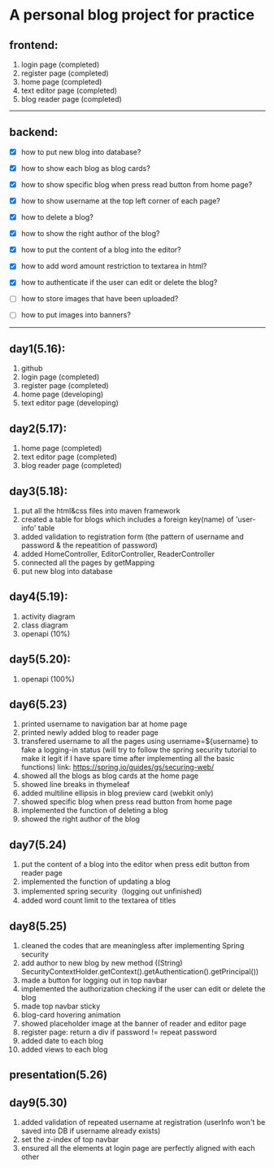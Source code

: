 # A personal blog project for practice
## frontend:
1. login page (completed)
2. register page (completed)
3. home page (completed)
4. text editor page (completed)
5. blog reader page (completed)

---

## backend:
- [x] how to put new blog into database?
- [x] how to show each blog as blog cards?
- [x] how to show specific blog when press read button from home page?
- [x] how to show username at the top left corner of each page?
- [x] how to delete a blog?
- [x] how to show the right author of the blog?
- [x] how to put the content of a blog into the editor?
- [x] how to add word amount restriction to textarea in html?
- [x] how to authenticate if the user can edit or delete the blog?
- [ ] how to store images that have been uploaded?
- [ ] how to put images into banners?


---

## day1(5.16):
1. github
2. login page (completed)
3. register page (completed)
4. home page (developing)
5. text editor page (developing)

## day2(5.17):
1. home page (completed)
2. text editor page (completed)
3. blog reader page (completed)

## day3(5.18):
1. put all the html&css files into maven framework
2. created a table for blogs which includes a foreign key(name) of 'user-info' table
3. added validation to registration form (the pattern of username and password & the repeatition of password)
4. added HomeController, EditorController, ReaderController
5. connected all the pages by getMapping 
6. put new blog into database

## day4(5.19):
1. activity diagram 
2. class diagram
3. openapi (10%)

## day5(5.20):
1. openapi (100%)

## day6(5.23)
1. printed username to navigation bar at home page
2. printed newly added blog to reader page
3. transfered username to all the pages using username=${username} to fake a logging-in status
   (will try to follow the spring security tutorial to make it legit if I have spare time after implementing all the basic functions)
   link: https://spring.io/guides/gs/securing-web/ 
4. showed all the blogs as blog cards at the home page
5. showed line breaks in thymeleaf
6. added multiline ellipsis in blog preview card (webkit only)
7. showed specific blog when press read button from home page
8. implemented the function of deleting a blog
9. showed the right author of the blog

## day7(5.24)
1. put the content of a blog into the editor when press edit button from reader page
2. implemented the function of updating a blog
3. implemented spring security（logging out unfinished)
4. added word count limit to the textarea of titles

## day8(5.25)
1. cleaned the codes that are meaningless after implementing Spring security
2. add author to new blog by new method ((String) SecurityContextHolder.getContext().getAuthentication().getPrincipal())
3. made a button for logging out in top navbar
4. implemented the authorization checking if the user can edit or delete the blog
5. made top navbar sticky
6. blog-card hovering animation
7. showed placeholder image at the banner of reader and editor page
8. register page: return a div if password != repeat password
9. added date to each blog
10. added views to each blog

## presentation(5.26)

## day9(5.30)
1. added validation of repeated username at registration (userInfo won't be saved into DB if username already exists)
2. set the z-index of top navbar
3. ensured all the elements at login page are perfectly aligned with each other
